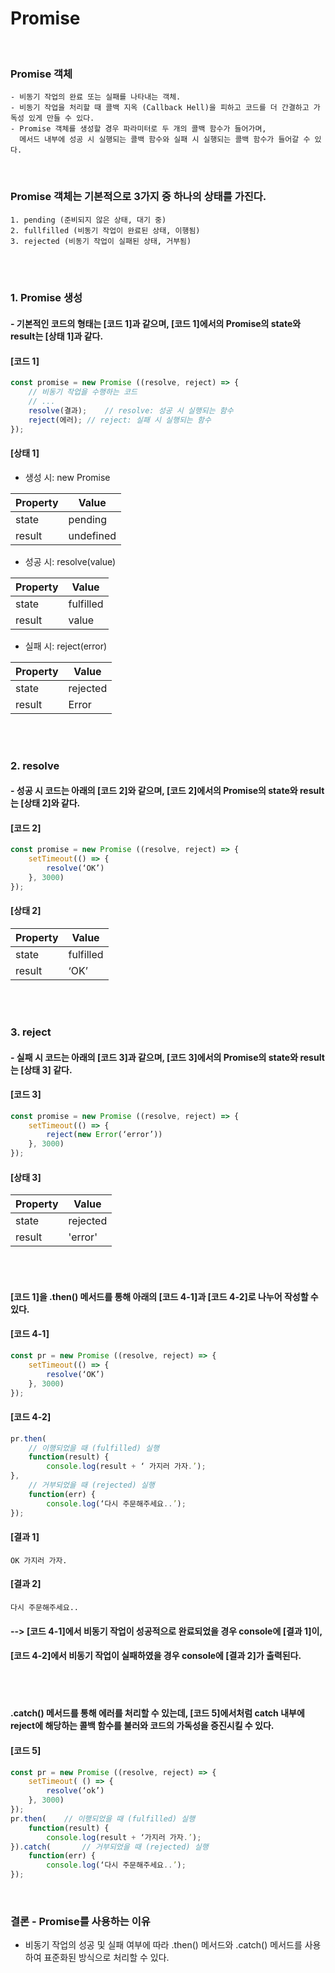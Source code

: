 # Promise
<br/>

### Promise 객체
	- 비동기 작업의 완료 또는 실패를 나타내는 객체.
 	- 비동기 작업을 처리할 때 콜백 지옥 (Callback Hell)을 피하고 코드를 더 간결하고 가독성 있게 만들 수 있다.
	- Promise 객체를 생성할 경우 파라미터로 두 개의 콜백 함수가 들어가며, 
 	  메서드 내부에 성공 시 실행되는 콜백 함수와 실패 시 실행되는 콜백 함수가 들어갈 수 있다. 
<br/>

### Promise 객체는 기본적으로 3가지 중 하나의 상태를 가진다.
	1. pending (준비되지 않은 상태, 대기 중)
	2. fullfilled (비동기 작업이 완료된 상태, 이행됨)
	3. rejected (비동기 작업이 실패된 상태, 거부됨)
 
<br><br>

### 1. Promise 생성
####  - 기본적인 코드의 형태는 [코드 1]과 같으며, [코드 1]에서의 Promise의 state와 result는 [상태 1]과 같다. 
#### [코드 1]
```javascript
const promise = new Promise ((resolve, reject) => {
	// 비동기 작업을 수행하는 코드
	// ...
	resolve(결과);	// resolve: 성공 시 실행되는 함수
	reject(에러);	// reject: 실패 시 실행되는 함수
});
```
#### [상태 1]
- 생성 시: new Promise

| Property | Value |
|---|---|
| state | pending |
| result | undefined |

- 성공 시: resolve(value)

| Property | Value |
|---|---|
| state | fulfilled |
| result | value |

- 실패 시: reject(error)

| Property | Value |
|---|---|
| state | rejected |
| result | Error |

<br><br>
### 2. resolve
#### - 성공 시 코드는 아래의 [코드 2]와 같으며, [코드 2]에서의 Promise의 state와 result는 [상태 2]와 같다.
#### [코드 2]
```javascript
const promise = new Promise ((resolve, reject) => {
	setTimeout(() => {
		resolve(‘OK’)
	}, 3000)
});
```
#### [상태 2]
| Property | Value |
|---|---|
| state | fulfilled |
| result | ‘OK’ |

<br><br>
### 3. reject
#### - 실패 시 코드는 아래의 [코드 3]과 같으며, [코드 3]에서의 Promise의 state와 result는 [상태 3] 같다.
#### [코드 3]
```javascript
const promise = new Promise ((resolve, reject) => {
	setTimeout(() => {
		reject(new Error(‘error’))
	}, 3000)
});
 ```
#### [상태 3]
| Property | Value |
|---|---|
| state | rejected |
| result | 'error' |



<br><br>
#### [코드 1]을 .then() 메서드를 통해 아래의 [코드 4-1]과 [코드 4-2]로 나누어 작성할 수 있다. 

#### [코드 4-1]
```javascript
const pr = new Promise ((resolve, reject) => {
	setTimeout(() => {
		resolve(‘OK’)
	}, 3000)
});
```
#### [코드 4-2]
```javascript
pr.then(
	// 이행되었을 때 (fulfilled) 실행
	function(result) {
		console.log(result + ‘ 가지러 가자.’);
},
	// 거부되었을 때 (rejected) 실행
	function(err) {
		console.log(‘다시 주문해주세요..’);
});
```
#### [결과 1]
	OK 가지러 가자.

#### [결과 2]
	다시 주문해주세요..

#### --> [코드 4-1]에서 비동기 작업이 성공적으로 완료되었을 경우 console에 [결과 1]이,
#### [코드 4-2]에서 비동기 작업이 실패하였을 경우 console에 [결과 2]가 출력된다.


<br><br>
#### .catch() 메서드를 통해 에러를 처리할 수 있는데, [코드 5]에서처럼 catch 내부에 reject에 해당하는 콜백 함수를 불러와 코드의 가독성을 증진시킬 수 있다.

#### [코드 5]
```javascript
const pr = new Promise ((resolve, reject) => {
	setTimeout( () => {
		resolve(‘ok’)
	}, 3000)
});
pr.then(	// 이행되었을 때 (fulfilled) 실행
	function(result) {
		console.log(result + ‘가지러 가자.’);
}).catch(		// 거부되었을 때 (rejected) 실행
	function(err) {
		console.log(‘다시 주문해주세요..’);
});
```
<br/>

### 결론 - Promise를 사용하는 이유
- 비동기 작업의 성공 및 실패 여부에 따라 .then() 메서드와 .catch() 메서드를 사용하여 표준화된 방식으로 처리할 수 있다.
